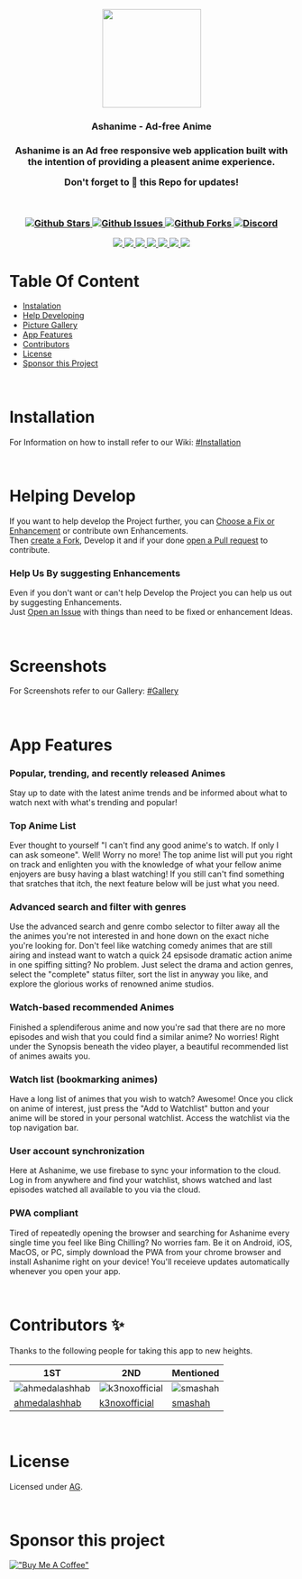 <p align="center"><img src="https://i.ibb.co/LSpM063/Asset-4.png" width="175"/></p>
<h3 align="center" > Ashanime - Ad-free Anime<h3/>

<p align="center">  Ashanime is an Ad free responsive web application built with the intention of providing a pleasent anime experience. <p/>

<p align="center"> Don't forget to 🌟 this Repo for updates! <p/>

<br />

<p align="center">
  <a href="https://github.com/Ashanime/Ashanime-Web-App">
      <img src="https://img.shields.io/github/stars/Ashanime/Ashanime-Web-App" alt="Github Stars">
    </a>
    <a href="https://www.gnu.org/licenses/agpl-3.0.en.html">
      <img src="https://img.shields.io/github/issues/Ashanime/Ashanime-Web-App" alt="Github Issues">
    </a>
     <a href="https://github.com/Ashanime/Ashanime-App">
      <img src="https://img.shields.io/github/forks/Ashanime/Ashanime-Web-App" alt="Github Forks">
  </a>
    <a href="https://discord.gg/G8W8wwEWfj">
      <img src="https://img.shields.io/discord/1013555216425173053?color=7289da&label=discord&logo=Discord&logoColor=7289da&style=flat" alt="Discord">
  </a>
</p>

<!-- DEPENDENCY BADGES -->
<p align="center">
   <a href="https://www.typescriptlang.org/">
    <img src="https://img.shields.io/github/package-json/dependency-version/Ashanime/Ashanime-Web-App/typescript?logo=typescript&style=flat-square">
  </a>
  <a href="https://17.reactjs.org/">
    <img src="https://img.shields.io/github/package-json/dependency-version/Ashanime/Ashanime-Web-App/react?filename=package.json&color=5fd9fb&logo=react&labelColor=222435&style=flat-square">
  </a>
  <a href="https://redux-toolkit.js.org/">
    <img src="https://img.shields.io/github/package-json/dependency-version/Ashanime/Ashanime-Web-App/@reduxjs/toolkit?filename=package.json&label=redux-toolkit&color=593d88&logo=redux&labelColor=242526&style=flat-square&logoColor=b58bf7">
  </a>
  <a href="https://tailwindcss.com/">
    <img src="https://img.shields.io/github/package-json/dependency-version/Ashanime/Ashanime-Web-App/dev/tailwindcss?filename=package.json&color=37b8f1&logo=tailwindcss&labelColor=0b1120&style=flat-square&logoColor=38bdf8">
  </a>
  <a href="https://www.framer.com/motion">
    <img src="https://img.shields.io/github/package-json/dependency-version/Ashanime/Ashanime-Web-App/framer-motion?logo=framer&style=flat-square">
  </a>
  <a href="">
    <img src="https://img.shields.io/github/package-json/dependency-version/Ashanime/Ashanime-Web-App/firebase?color=yellow&logo=firebase&style=flat-square">
     </a>
  <a href="https://headlessui.com/">
    <img src="https://img.shields.io/github/package-json/dependency-version/Ashanime/Ashanime-Web-App/@headlessui/react?logo=headless-ui&style=flat-square">
  </a>
</p>




# Table Of Content
- [Instalation](#installation)
- [Help Developing](#helping-develop)
- [Picture Gallery](#screenshots)
- [App Features](#-app-features-)
- [Contributors](#contributors-)
- [License](#license)
- [Sponsor this Project](#sponsor-this-project)


<br />

# Installation
For Information on how to install refer to our Wiki:
[#Installation](https://github.com/Ashanime/Ashanime-Web-App/wiki/Installation)

<br />

# Helping Develop
If you want to help develop the Project further, you can [Choose a Fix or Enhancement](https://github.com/Ashanime/Ashanime-Web-App/issues/9#issue-1472046131) or contribute own Enhancements. <br />
Then [create a Fork](https://github.com/Ashanime/Ashanime-Web-App/fork), Develop it and if your done [open a Pull request](https://github.com/Ashanime/Ashanime-Web-App/pulls) to contribute.
  
### Help Us By suggesting Enhancements
Even if you don't want or can't help Develop the Project you can help us out by suggesting Enhancements. <br />
Just [Open an Issue](https://github.com/Ashanime/Ashanime-Web-App/issues/new) with things than need to be fixed or enhancement Ideas.


<br />

# Screenshots
For Screenshots refer to our Gallery:
[#Gallery](https://github.com/Ashanime/Ashanime-Web-App/wiki/gallery)


<br />

  
  
<h1> App Features </h1>

### Popular, trending, and recently released Animes

Stay up to date with the latest anime trends and be informed about what to watch next with what's trending and popular!

### Top Anime List

Ever thought to yourself "I can't find any good anime's to watch. If only I can ask someone". Well! Worry no more! The top anime list will put you right on track and enlighten you with the knowledge of what your fellow anime enjoyers are busy having a blast watching! If you still can't find something that sratches that itch, the next feature below will be just what you need.

### Advanced search and filter with genres

Use the advanced search and genre combo selector to filter away all the the animes you're not interested in and hone down on the exact niche you're looking for. Don't feel like watching comedy animes that are still airing and instead want to watch a quick 24 epsisode dramatic action anime in one spiffing sitting? No problem. Just select the drama and action genres, select the "complete" status filter, sort the list in anyway you like, and explore the glorious works of renowned anime studios.

### Watch-based recommended Animes

Finished a splendiferous anime and now you're sad that there are no more episodes and wish that you could find a similar anime? No worries! Right under the Synopsis beneath the video player, a beautiful recommended list of animes awaits you.

### Watch list (bookmarking animes)

Have a long list of animes that you wish to watch? Awesome! Once you click on anime of interest, just press the "Add to Watchlist" button and your anime will be stored in your personal watchlist. Access the watchlist via the top navigation bar.

### User account synchronization

Here at Ashanime, we use firebase to sync your information to the cloud. Log in from anywhere and find your watchlist, shows watched and last episodes watched all available to you via the cloud.

### PWA compliant

Tired of repeatedly opening the browser and searching for Ashanime every single time you feel like Bing Chilling? No worries fam. Be it on Android, iOS, MacOS, or PC, simply download the PWA from your chrome browser and install Ashanime right on your device! You'll receieve updates automatically whenever you open your app.

<br />

# Contributors ✨

Thanks to the following people for taking this app to new heights.



|1ST|2ND|Mentioned|
|---|---|---------|
| ![ahmedalashhab](https://avatars.githubusercontent.com/u/96653465?s=100) | ![k3noxofficial](https://avatars.githubusercontent.com/u/46091052?s=100) |![smashah](https://avatars.githubusercontent.com/u/5903821?s=100) |
| [ahmedalashhab](https://github.com/ahmedalashhab) | [k3noxofficial](https://github.com/k3noxofficial) | [smashah](https://github.com/smashah) |


<br />



# License

Licensed under [AG](./LICENSE).

<br />

# Sponsor this project

[!["Buy Me A Coffee"](https://www.buymeacoffee.com/assets/img/custom_images/orange_img.png)](https://www.buymeacoffee.com/ahmedalashhab)
